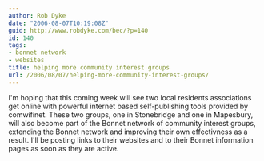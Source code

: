 ```yaml
---
author: Rob Dyke
date: "2006-08-07T10:19:08Z"
guid: http://www.robdyke.com/bec/?p=140
id: 140
tags:
- bonnet network
- websites
title: helping more community interest groups
url: /2006/08/07/helping-more-community-interest-groups/
---
```

I'm hoping that this coming week will see two local residents associations get online with powerful internet based self-publishing tools provided by comwifinet. These two groups, one in Stonebridge and one in Mapesbury, will also become part of the Bonnet network of community interest groups, extending the Bonnet network and improving their own effectivness as a result. I'll be posting links to their websites and to their Bonnet information pages as soon as they are active.